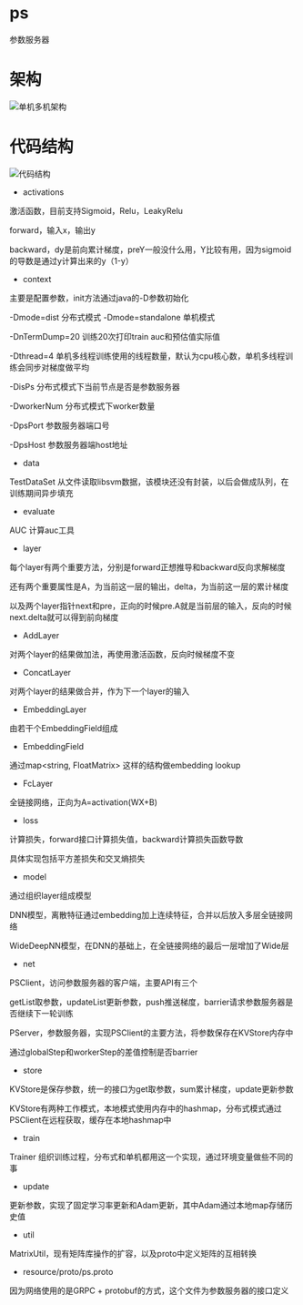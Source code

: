 # ps
参数服务器

# 架构

![单机多机架构](https://raw.githubusercontent.com/wudikua/ps/master/src/main/resources/structure.png "单机多机架构")

# 代码结构

![代码结构](https://raw.githubusercontent.com/wudikua/ps/master/src/main/resources/code.png "代码结构")

* activations

激活函数，目前支持Sigmoid，Relu，LeakyRelu

forward，输入x，输出y

backward，dy是前向累计梯度，preY一般没什么用，Y比较有用，因为sigmoid的导数是通过y计算出来的y（1-y）

* context

主要是配置参数，init方法通过java的-D参数初始化

-Dmode=dist 分布式模式 -Dmode=standalone 单机模式

-DnTermDump=20 训练20次打印train auc和预估值实际值

-Dthread=4 单机多线程训练使用的线程数量，默认为cpu核心数，单机多线程训练会同步对梯度做平均

-DisPs 分布式模式下当前节点是否是参数服务器

-DworkerNum 分布式模式下worker数量

-DpsPort 参数服务器端口号

-DpsHost 参数服务器端host地址

* data

TestDataSet 从文件读取libsvm数据，该模块还没有封装，以后会做成队列，在训练期间异步填充

* evaluate

AUC 计算auc工具

* layer

每个layer有两个重要方法，分别是forward正想推导和backward反向求解梯度

还有两个重要属性是A，为当前这一层的输出，delta，为当前这一层的累计梯度

以及两个layer指针next和pre，正向的时候pre.A就是当前层的输入，反向的时候next.delta就可以得到前向梯度

* AddLayer

对两个layer的结果做加法，再使用激活函数，反向时候梯度不变

* ConcatLayer

对两个layer的结果做合并，作为下一个layer的输入

* EmbeddingLayer

由若干个EmbeddingField组成

* EmbeddingField

通过map<string, FloatMatrix> 这样的结构做embedding lookup

* FcLayer

全链接网络，正向为A=activation(WX+B)

* loss

计算损失，forward接口计算损失值，backward计算损失函数导数

具体实现包括平方差损失和交叉熵损失

* model

通过组织layer组成模型

DNN模型，离散特征通过embedding加上连续特征，合并以后放入多层全链接网络

WideDeepNN模型，在DNN的基础上，在全链接网络的最后一层增加了Wide层

* net

PSClient，访问参数服务器的客户端，主要API有三个

getList取参数，updateList更新参数，push推送梯度，barrier请求参数服务器是否继续下一轮训练

PServer，参数服务器，实现PSClient的主要方法，将参数保存在KVStore内存中

通过globalStep和workerStep的差值控制是否barrier

* store

KVStore是保存参数，统一的接口为get取参数，sum累计梯度，update更新参数

KVStore有两种工作模式，本地模式使用内存中的hashmap，分布式模式通过PSClient在远程获取，缓存在本地hashmap中

* train

Trainer 组织训练过程，分布式和单机都用这一个实现，通过环境变量做些不同的事

* update

更新参数，实现了固定学习率更新和Adam更新，其中Adam通过本地map存储历史值

* util

MatrixUtil，现有矩阵库操作的扩容，以及proto中定义矩阵的互相转换

* resource/proto/ps.proto

因为网络使用的是GRPC + protobuf的方式，这个文件为参数服务器的接口定义



